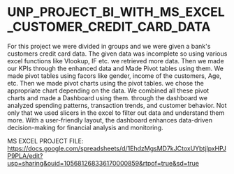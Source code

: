 # UNP_PROJECT_BI_WITH_MS_EXCEL_CUSTOMER_CREDIT_CARD_DATA

For this project we were divided in groups and we were given a bank's customers credit card data. 
The given data was incomplete so using various excel functions like Vlookup, IF etc. we retrieved more data. 
Then we made our KPIs through the enhanced data and Made Pivot tables using them.
We made pivot tables using facors like gender, income of the customers, Age, etc. 
Then we made pivot charts using the pivot tables. we chose the appropriate chart depending on the data.
We combined all these pivot charts and made a Dashboard using them.
through the dashboard we analyzed spending patterns, transaction trends, and customer behavior. 
Not only that we used slicers in the excel to filter out data and understand them more.
With a user-friendly layout, the dashboard enhances data-driven decision-making for financial analysis and monitoring.

MS EXCEL PROJECT FILE: https://docs.google.com/spreadsheets/d/1EhdzMgsMD7kJCtoxUYbtjlpxHPJP9PLA/edit?usp=sharing&ouid=105681268336170000859&rtpof=true&sd=true
